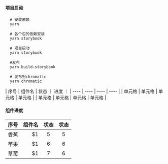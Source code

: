 #### 项目启动

  ```
    # 安装依赖
    yarn

    # 各个包的依赖安装
    yarn storybook

    # 项目启动
    yarn storybook

    #发布
    yarn build-storybook
    
    # 发布到chromatic
    yarn chromatic
  ```
  
 
|  序号   | 组件名 | 状态 ｜ 进度 ｜ 
|  ----  | ----  |  ----  | ----  |
| 单元格  | 单元格 | 单元格  | 单元格 |
| 单元格  | 单元格 | 单元格  | 单元格 |

#### 组件进度
| 序号        | 组件名    |  状态  | 状态  |
| --------   | -----:  | :----: |:----: |
| 香蕉        | $1      |   5    |  5    |
| 苹果        | $1      |   6    | 6    |
| 草莓        | $1      |   7    | 6    |

